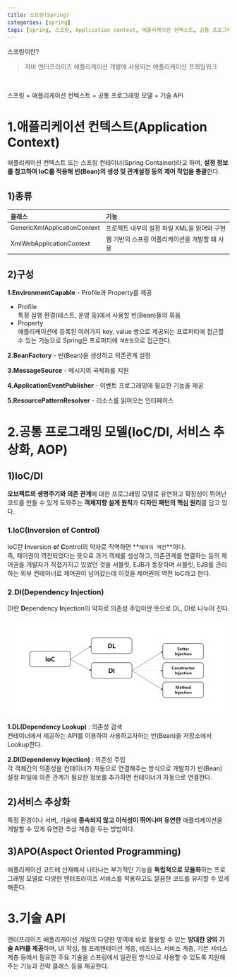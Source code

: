 ```yaml
---
title: 스프링(Spring)
categories: [spring]
tags: [spring, 스프링, Application context, 애플리케이션 컨텍스트, 공통 프로그래밍 모델, Ioc/DI, 서비스 추상화, AOP, 기술 API]
---
```


<span class="title">스프링이란?</span><br>
> <span class="title-sub-cont">자바 엔터프라이즈 애플리케이션 개발에 사용되는 애플리케이션 프레임워크</span>


<br>
<p class="strong-red center">스프링 = 애플리케이션 컨텍스트 + 공통 프로그래밍 모델 + 기술 API</p>

# 1.애플리케이션 컨텍스트(Application Context)
애플리케이션 컨텍스트 또는 스프링 컨테이너(Spring Container)라고 하며, **설정 정보를 참고하여 IoC를 적용해 빈(Bean)의 생성 및 관계설정 등의 제어 작업을 총괄**한다.


## 1)종류

| 클래스                            | 기능                                                  |
|:----------------------------------|:------------------------------------------------------|
| GenericXmlApplicationContext      | 프로젝트 내부의 설정 파일 XML을 읽어와 구현           |
| XmlWebApplicationContext          | 웹 기반의 스프링 어플리케이션을 개발할 떄 사용        |


## 2)구성

**1.EnvironmentCapable** - Profile과 Property를 제공
- Profile    
특정 실행 환경(테스트, 운영 등)에서 사용할 빈(Bean)들의 묶음
- Property   
애플리케이션에 등록된 여러가지 key, value 쌍으로 제공되는 프로퍼티에 접근할 수 있는 기능으로 Spring은 프로퍼티에 `계층형`으로 접근한다.  

**2.BeanFactory** - 빈(Bean)을 생성하고 의존관계 설정

**3.MessageSource** - 메시지의 국제화를 지원

**4.ApplicationEventPublisher** - 이벤트 프로그래밍에 필요한 기능을 제공

**5.ResourcePatternResolver** - 리소스를 읽어오는 인터페이스


# 2.공통 프로그래밍 모델(IoC/DI, 서비스 추상화, AOP)

## 1)IoC/DI
**오브젝트의 생명주기와 의존 관계**에 대한 프로그래밍 모델로 유연하고 확장성이 뛰어난 코드를 만들 수 있게 도와주는 **객체지향 설계 원칙**과 **디자인 패턴의 핵심 원리**를 담고 있다.

### 1.IoC(Inversion of Control)
IoC란 **I**nversion **o**f **C**ontrol의 약자로 직역하면 **`제어의 역전`**이다.    
즉, 제어권이 역전되었다는 뜻으로 과거 객체를 생성하고, 의존관계를 연결하는 등의 제어권을 개발자가 직접가지고 있었던 것을 서블릿, EJB가 등장하며 서블릿, EJB를 관리하는 외부 컨테이너로 제어권이 넘어갔는데 이것을 제어권의 역전 IoC라고 한다.

### 2.DI(Dependency Injection)
DI란 **D**ependency **I**njection의 약자로 의존성 주입이란 뜻으로 DL, DI로 나누어 진다.

![Desktop View](/assets/img/file/blog/java/ioc.PNG)


**1.DL(Dependency Lookup)** : 의존성 검색    
컨테이너에서 제공하는 API를 이용하여 사용하고자하는 빈(Bean)을 저장소에서 Lookup한다.

**2.DI(Dependenvy Injection)** : 의존성 주입    
각 객체간의 의존성을 컨테이너가 자동으로 연결해주는 방식으로 개발자가 빈(Bean) 설정 파일에 의존 관계가 필요한 정보를 추가하면 컨테이너가 자동으로 연결한다.

## 2)서비스 추상화
특정 환경이나 서버, 기술에 **종속되지 않고 이식성이 뛰어나며 유연한** 애플리케이션을 개발할 수 있게 유연한 추상 계층을 두는 방법이다.

## 3)APO(Aspect Oriented Programming)
애플리케이션 코드에 산재해서 나타나는 부가적인 기능을 **독립적으로 모듈화**하는 프로그래밍 모델로 다양한 엔터프라이즈 서비스를 적용하고도 깔끔한 코드를 유지할 수 있게 해준다.


# 3.기술 API
엔터프라이즈 애플리케이션 개발의 다양한 영역에 바로 활용할 수 있는 **방대한 양의 기술 API를 제공**하며, UI 작성, 웹 프레젠테이션 계층, 비즈니스 서비스 계층, 기븐 서비스 계층 등에서 필요한 주요 기술을 스프링에서 일관된 방식으로 사용할 수 있도록 지원해주는 기능과 전략 클래스 등을 제공한다.
